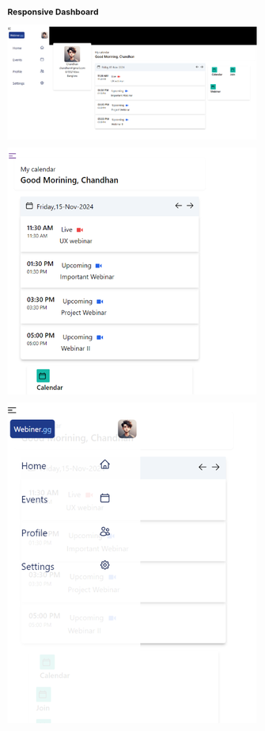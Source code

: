 ### Responsive Dashboard

![page](https://github.com/chandhan12/dashboard/blob/main/photos/Screenshot%202024-11-15%20235405.png)

![sidebar](https://github.com/chandhan12/dashboard/blob/main/photos/Screenshot%202024-11-15%20235443.png)

![close](https://github.com/chandhan12/dashboard/blob/main/photos/Screenshot%202024-11-15%20235459.png)
